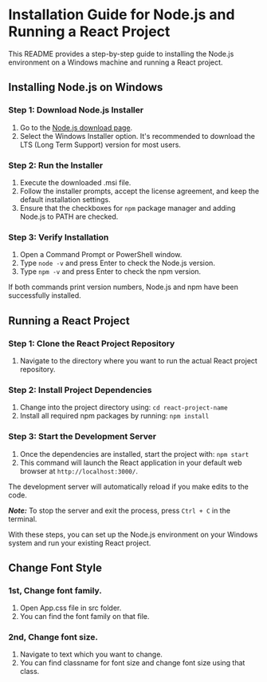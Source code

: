 # Installation Guide for Node.js and Running a React Project

This README provides a step-by-step guide to installing the Node.js environment on a Windows machine and running a React project.

## Installing Node.js on Windows

### Step 1: Download Node.js Installer

1. Go to the [Node.js download page](https://nodejs.org/en/download/).
2. Select the Windows Installer option. It's recommended to download the LTS (Long Term Support) version for most users.

### Step 2: Run the Installer

1. Execute the downloaded .msi file.
2. Follow the installer prompts, accept the license agreement, and keep the default installation settings.
3. Ensure that the checkboxes for `npm` package manager and adding Node.js to PATH are checked.

### Step 3: Verify Installation

1. Open a Command Prompt or PowerShell window.
2. Type `node -v` and press Enter to check the Node.js version.
3. Type `npm -v` and press Enter to check the npm version.

If both commands print version numbers, Node.js and npm have been successfully installed.

## Running a React Project

### Step 1: Clone the React Project Repository

1. Navigate to the directory where you want to run the actual React project repository.

### Step 2: Install Project Dependencies

1. Change into the project directory using: `cd react-project-name`
2. Install all required npm packages by running: `npm install`

### Step 3: Start the Development Server

1. Once the dependencies are installed, start the project with: `npm start`
2. This command will launch the React application in your default web browser at `http://localhost:3000/`.

The development server will automatically reload if you make edits to the code.

**_Note:_** To stop the server and exit the process, press `Ctrl + C` in the terminal.

With these steps, you can set up the Node.js environment on your Windows system and run your existing React project.

## Change Font Style

### 1st, Change font family.
1. Open App.css file in src folder.
2. You can find the font family on that file.

### 2nd, Change font size.
1. Navigate to text which you want to change.
2. You can find classname for font size and change font size using that class.